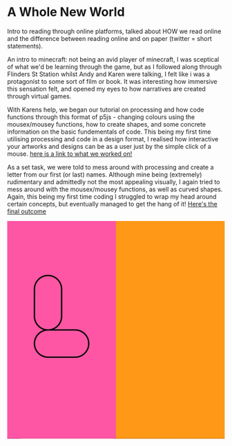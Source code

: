 # A Whole New World 

Intro to reading through online platforms, talked about HOW we read online and the difference between reading online and on paper (twitter = short statements).  

An intro to minecraft: not being an avid player of minecraft, I was sceptical of what we'd be learning through the game, but as I followed along through Flinders St Station whilst Andy and Karen were talking, I felt like i was a protagonist to some sort of film or book. It was interesting how immersive this sensation felt, and opened my eyes to how narratives are created through virtual games.

With Karens help, we began our tutorial on processing and how code functions through this format of p5js - changing colours using the mousex/mousey functions, how to create shapes, and some concrete information on the basic fundementals of code. This being my first time utilising processing and code in a design format, I realised how interactive your artworks and designs can be as a user just by the simple click of a mouse. [here is a link to what we worked on!](https://renpapers.github.io/codeword/Processing%20Sketches/laurensfirstsketchprogress/)

As a set task, we were told to mess around with processing and create a letter from our first (or last) names. Although mine being (extremely) rudimentary and admittedly not the most appealing visually, I again tried to mess around with the mousex/mousey functions, as well as curved shapes. Again, this being my first time coding I struggled to wrap my head around certain concepts, but eventually managed to get the hang of it! [Here's the final outcome](http://renpapers.github.io/codeword/Processing%20Sketches/L_sketch_yay)

<img src="L.jpg">
